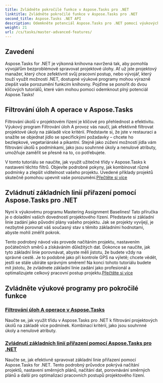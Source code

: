 ```yaml
---
title: Zvládněte pokročilé funkce v Aspose.Tasks pro .NET
linktitle: Zvládněte pokročilé funkce v Aspose.Tasks pro .NET
second_title: Aspose.Tasks .NET API
description: Odemkněte potenciál Aspose.Tasks pro .NET pomocí výukových programů o filtrování úkolů, směrnicích přiřazení a pokročilým funkcím pro efektivní řízení projektů.
weight: 21
url: /cs/tasks/master-advanced-features/
---
```

## Zavedení

Aspose.Tasks for .NET je výkonná knihovna navržená tak, aby pomohla vývojářům bezproblémově spravovat projektové úlohy. Ať už jste projektový manažer, který chce zefektivnit svůj pracovní postup, nebo vývojář, který touží využít možností .NET, dostupné výukové programy mohou výrazně zlepšit vaše porozumění funkcím knihovny. Pojďme se ponořit do dvou klíčových tutoriálů, které vám mohou pomoci odemknout plný potenciál Aspose.Tasks!

## Filtrování úloh A operace v Aspose.Tasks

Filtrování úkolů v projektovém řízení je klíčové pro přehlednost a efektivitu. Výukový program Filtrování úloh A provoz vás naučí, jak efektivně filtrovat projektové úkoly na základě více kritérií. Představte si, že jste v restauraci a snažíte se objednat jídlo se specifickými požadavky – chcete ho bezlepkové, vegetariánské a pikantní. Stejně jako zúžení možností jídla vám filtrování úkolů s podmínkami, jako jsou souhrnné úkoly a nenulové atributy, umožňuje zaměřit se přesně na to, co potřebujete.

 V tomto tutoriálu se naučíte, jak využít užitečné třídy v Aspose.Tasks k nastavení těchto filtrů. Objevíte podrobné pokyny, jak kombinovat různé podmínky a zlepšit viditelnost vašeho projektu. Uvedené příklady projektů skutečně pomohou upevnit vaše porozumění.[Přečtěte si více](./task-filtering-and-operation/)

## Zvládnutí základních linií přiřazení pomocí Aspose.Tasks pro .NET

Nyní k výukovému programu Mastering Assignment Baselines! Tato příručka je o doladění vašich dovedností projektového řízení. Představte si základní linie zadání jako původní plány vašeho projektu. Jak se projekty vyvíjejí, je nezbytné porovnat váš současný stav s těmito základními hodnotami, abyste mohli změřit pokrok.

 Tento podrobný návod vás provede načítáním projektu, nastavením počátečních směrů a získáváním důležitých dat. Dokonce se naučíte, jak tyto základní linie porovnávat, abyste měli jistotu, že budete vždy na správné cestě. Je to podobné jako při kontrole GPS na výletě; chcete vědět, jestli se stále ubíráte správným směrem! Na konci tohoto tutoriálu budete mít jistotu, že zvládnete základní linie zadání jako profesionál a optimalizujete celkový pracovní postup projektu.[Přečtěte si více](./mastering-assignment-baseline/)

## Zvládněte výukové programy pro pokročilé funkce
### [Filtrování úloh A operace v Aspose.Tasks](./task-filtering-and-operation/)
Naučte se, jak využít třídu v Aspose.Tasks pro .NET k filtrování projektových úkolů na základě více podmínek. Kombinací kritérií, jako jsou souhrnné úkoly a nenulové atributy.
### [Zvládnutí základních linií přiřazení pomocí Aspose.Tasks pro .NET](./mastering-assignment-baseline/)
Naučte se, jak efektivně spravovat základní linie přiřazení pomocí Aspose.Tasks for .NET. Tento podrobný průvodce pokrývá načítání projektů, nastavení směrných plánů, načítání dat, porovnávání směrných plánů a další pro optimalizaci pracovních postupů projektového řízení.